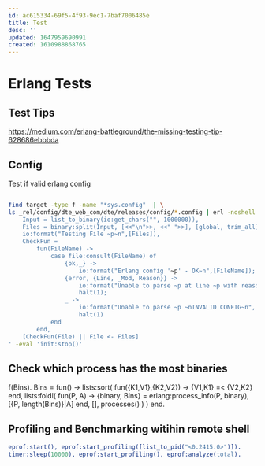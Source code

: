 ```yaml
---
id: ac615334-69f5-4f93-9ec1-7baf7006485e
title: Test
desc: ''
updated: 1647959690991
created: 1610988868765
---
```


# Erlang Tests





## Test Tips
https://medium.com/erlang-battleground/the-missing-testing-tip-628686ebbbda

## Config
Test if valid erlang config
```sh

find target -type f -name "*sys.config"  | \
ls _rel/config/dte_web_com/dte/releases/config/*.config | erl -noshell -eval '
    Input = list_to_binary(io:get_chars("", 1000000)),
    Files = binary:split(Input, [<<"\n">>, <<" ">>], [global, trim_all]),
    io:format("Testing File ~p~n",[Files]),
    CheckFun =
        fun(FileName) ->
            case file:consult(FileName) of
                {ok,_} ->
                    io:format("Erlang config '~p' - OK~n",[FileName]);
                {error, {Line, _Mod, Reason}} ->
                    io:format("Unable to parse ~p at line ~p with reason ~p~nINVALID CONFIG~n", [FileName, Line, Reason]),
                    halt(1);
                _ ->
                    io:format("Unable to parse ~p ~nINVALID CONFIG~n", [FileName]),
                    halt(1)
            end
        end,
    [CheckFun(File) || File <- Files]
' -eval 'init:stop()'
```

## Check which process has the most binaries
f(Bins).
Bins = fun() ->
    lists:sort(
    fun({K1,V1},{K2,V2}) -> {V1,K1} =< {V2,K2} end,
    lists:foldl(
        fun(P, A) ->
        {binary, Bins} = erlang:process_info(P, binary),
        [{P, length(Bins)}|A]
        end, [],
        processes()
        )
    )
end.

## Profiling and Benchmarking witihin remote shell
```erlang
eprof:start(), eprof:start_profiling([list_to_pid("<0.2415.0>")]).
timer:sleep(10000), eprof:start_profiling(), eprof:analyze(total).
```
